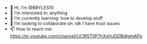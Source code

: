 - 👋 Hi, I’m @BRYLES10
- 👀 I’m interested in: anything
- 🌱 I’m currently learning: how to develop stuff
- 💞️ I’m looking to collaborate on: idk I have trust issues
- 📫 How to reach me: https://m.youtube.com/channel/UClR5T0P7hXxHJGDBdtgmAFg

<!---
BRYLES10/BRYLES10 is a ✨ special ✨ repository because its `README.md` (this file) appears on your GitHub profile.
You can click the Preview link to take a look at your changes.
--->
